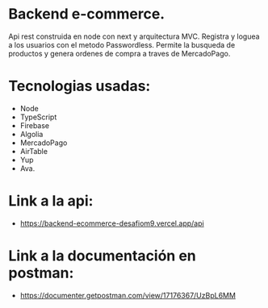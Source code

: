 # Backend e-commerce.
Api rest construida en node con next y arquitectura MVC. 
Registra y loguea a los usuarios con el metodo Passwordless.
Permite la busqueda de productos y genera ordenes de compra a traves de MercadoPago.

# Tecnologias usadas:
- Node 
- TypeScript
- Firebase
- Algolia
- MercadoPago
- AirTable
- Yup
- Ava.


# Link a la api:
- https://backend-ecommerce-desafiom9.vercel.app/api

# Link a la documentación en postman:
- https://documenter.getpostman.com/view/17176367/UzBpL6MM

